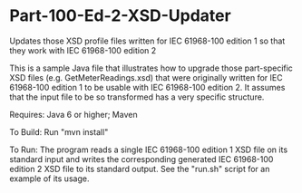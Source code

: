 # Part-100-Ed-2-XSD-Updater

Updates those XSD profile files written for IEC 61968-100 edition 1 so that they
work with IEC 61968-100 edition 2

This is a sample Java file that illustrates how to upgrade those part-specific
XSD files (e.g. GetMeterReadings.xsd) that were originally written for
IEC 61968-100 edition 1 to be usable with IEC 61968-100 edition 2.
It assumes that the input file to be so transformed has a very specific structure.

Requires: Java 6 or higher; Maven

To Build: Run "mvn install"

To Run: The program reads a single IEC 61968-100 edition 1 XSD file on its standard input
        and writes the corresponding generated IEC 61968-100 edition 2 XSD file to its standard output.
        See the "run.sh" script for an example of its usage.
